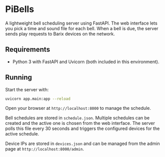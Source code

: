 # PiBells

A lightweight bell scheduling server using FastAPI. The web interface lets you pick a time and sound file for each bell. When a bell is due, the server sends play requests to Barix devices on the network.

## Requirements

* Python 3 with FastAPI and Uvicorn (both included in this environment).

## Running

Start the server with:

```bash
uvicorn app.main:app --reload
```

Open your browser at `http://localhost:8000` to manage the schedule.

Bell schedules are stored in `schedule.json`. Multiple schedules can be created and the active one is chosen from the web interface. The server polls this file every 30 seconds and triggers the configured devices for the active schedule.

Device IPs are stored in `devices.json` and can be managed from the admin page at `http://localhost:8000/admin`.
